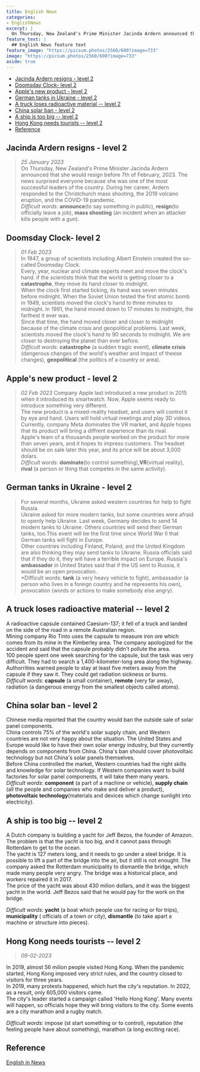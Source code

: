 ```yaml
---
title: English News
categories:
- EnglishNews
excerpt: |
  On Thursday, New Zealand's Prime Minister Jacinda Ardern announced that she would resign before 7th of February, 2023.
feature_text: |
  ## English News feature text
feature_image: "https://picsum.photos/2560/600?image=733"
image: "https://picsum.photos/2560/600?image=733"
aside: true
---
```



- [Jacinda Ardern resigns - level 2](#jacinda-ardern-resigns---level-2)
- [Doomsday Clock- level 2](#doomsday-clock--level-2)
- [Apple's new product - level 2](#apples-new-product---level-2)
- [German tanks in Ukraine - level 2](#german-tanks-in-ukraine---level-2)
- [A truck loses radioactive material -- level 2](#a-truck-loses-radioactive-material----level-2)
- [China solar ban - level 2](#china-solar-ban---level-2)
- [A ship is too big -- level 2](#a-ship-is-too-big----level-2)
- [Hong Kong needs tourists -- level 2](#hong-kong-needs-tourists----level-2)
- [Reference](#reference)

## Jacinda Ardern resigns - level 2

> *25 January 2023*  
> On Thursday, New Zealand's Prime Minister Jacinda Ardern announced that she would resign before 7th of February, 2023. The news surprised everyone because she was one of the most successful leaders of the country.
> During her career, Ardern responded to the Christchurch mass shooting, the 2019 volcano eruption, and the COVID-19 pandemic.  
> *Difficult words*:  **announce**(to say something in public), **resign**(to officially leave a job), **mass shooting** (an incident when an attacker kills people with a gun).

## Doomsday Clock- level 2

> *01 Feb 2023*  
> In 1947, a group of scientists including Albert Einstein created the so-called Doomsday Clock.  
> Every, year, nuclear and climate experts meet and move the clock's hand. if the scientists think that the world is getting closer to a **catastrophe**, they move its hand closer to midnight.  
> When the clock first started ticking, its hand was seven minutes before midnight. When the Soviet Union tested the first atomic bomb in 1949, scientists moved the clock's hand to three minutes to midnight. In 1991, the hand moved down to 17 minutes to midnight, the farthest it ever was.  
> Since that time, the hand moved closer and closer to midnight because of the climate crisis and geopolitical problems. Last week, scientists moved the clock's hand to 90 seconds to midnight. We are closer to destroying the planet than ever before.  
> *Difficult words*: **catastrophe** (a sudden tragic event), **climate crisis** (dangerous changes of the world's weather and impact of theese changes), **geopolitical** (the politics of a country or area).

## Apple's new product - level 2

> *02 Feb 2023*
> Company Apple last introduced a new product in 2015 when it introduced its smartwatch. Now, Apple seems ready to introduce something very different.  
> The new product is a mixed-reality headset, and users will control it by eye and hand. Users will hold virtual meetings and play 3D videos. Currently, company Meta dominates the VR market, and Apple hopes that its product will bring a diffrent experience than its rival.  
> Apple's team of a thousands people worked on the product for more than seven years, and it hopes to impress customers. The headset should be on sale later this year, and its price will be about 3,000 dolars.  
> *Difficult words*:  **dominate**(to control something),**VR**(virtual reality), **rival** (a person or thing that competes in the same activity).

## German tanks in Ukraine - level 2

>For several months, Ukraine asked western countries for help to fight Russia.  
Ukraine asked for more modern tanks, but some countries were afraid to openly help Ukraine. Last week, Germany decides to send 14 modern tanks to Ukraine. Others countries will send their German tanks, too.This event will be the first time since World War II that German tanks will fight in Europe.  
Other countries including Finland, Poland, and the United Kingdom are also thinking they may send tanks to Ukraine. Russia officials said that if they do it, they will have a terrible impact on Europe. Russia's **ambassador** in United States said that if the US sent to Russia, it would be an open provocation.  
*Difficult words: **tank** (a very heavy vehicle to fight), ambassador (a person who lives in a foreign country and he represents his own), provocation (words or actions to make somebody else angry).

## A truck loses radioactive material -- level 2

A radioactive capsule contained Caesium-137; it fell of a truck and landed on the side of the road in a remote Australian region.  
Mining company Rio Tinto uses the capsule to measure iron ore which comes from its mine in the Kimberley area. The company apologized for the accident and said that the capsule probably didn't pollute the area.  
100 people spent one week searching for the capsule, but the task was very difficult. They had to search a 1,400-kilometer-long area along the highway. Authorrities warned people to stay at least five meters away from the capsule if they saw it. They could get radiation sickness or burns.  
*Difficult words*: **capsule** (a small container), **remote** (very far away), radiation (a dangerous energy from the smallest objects called atoms).

## China solar ban - level 2  

Chinese media reported that the country would ban the outside sale of solar panel components.  
China controls 75% of the world's solar supply chain, and Western countries are not very happy about the situation. The United States and Europe would like to have their own solar energy industry, but they currently depends on components from China. China's ban should cover photovoltaic technology but not China's solar panels themselves.  
Before China controlled the market, Western countries had the right skills and knowledge for solar technology. If Western companies want to build factories for solar panel components, it will take them many years.  
*Difficult words*: **component** (a part of a machine or vehicle), **supply chain** (all the people and companies who make and deliver a product), **photovoltaic technology**(materials and devices which change sunlight into electricity).  

## A ship is too big -- level 2  

A Dutch company is building a yacht for Jeff Bezos, the founder of Amazon. The problem is that the yacht is too big, and it cannot pass through Rotterdam to get to the ocean.  
The yacht is 127 meters long, and it needs to go under a steel bridge. It is possible to lift a part of the bridge into the air, but it still is not enought. The company asked the Rotterdam municipality to dismantle the bridge, which made many people very angry. The bridge was a historical place, and workers repaired it in 2017.  
The price of the yacht was about 430 milion dollars, and it was the biggest yacht in the world. Jeff Bezos said that he would pay for the work on the bridge.  

*Difficult words*: **yacht** (a boat which people use for racing or for trips), **municipality** ( officials of a town or city), **dismantle** (to take apart a machine or structure into pieces).

## Hong Kong needs tourists -- level 2

> *09-02-2023*

In 2019, almost 56 milion people visited Hong Kong. When the pandemic started, Hong Kong imposed very strict rules, and the country closed to visitors for three years.  
In 2019, many protests happened, which hurt the city's reputation. In 2022, as a result, only 605,000 visitors came.  
The city's leader started a campaign called 'Hello Hong Kong'. Many events will happen, so officials hope they will bring visitors to the city. Some events are a city marathon and a rugby match.

*Difficult words*: impose (st start something or to control), reputation (the feeling people have about something), marathon (a long exciting race).

## Reference

[English in News](https://www.newsinlevels.com/)
